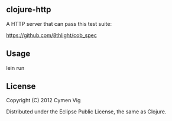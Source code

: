 clojure-http
------------

A HTTP server that can pass this test suite:

  https://github.com/8thlight/cob_spec

Usage
-----

lein run

License
-------

Copyright (C) 2012 Cymen Vig

Distributed under the Eclipse Public License, the same as Clojure.
